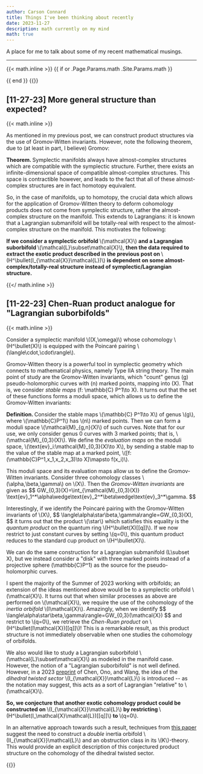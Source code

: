 ```yaml
---
author: Carson Connard
title: Things I've been thinking about recently
date: 2023-11-27
description: math currently on my mind
math: true
---
```


A place for me to talk about some of my recent mathematical musings.
<!--more-->
---

{{< math.inline >}}
{{ if or .Page.Params.math .Site.Params.math }}
<link rel="stylesheet" href="https://cdn.jsdelivr.net/npm/katex@0.11.1/dist/katex.min.css" integrity="sha384-zB1R0rpPzHqg7Kpt0Aljp8JPLqbXI3bhnPWROx27a9N0Ll6ZP/+DiW/UqRcLbRjq" crossorigin="anonymous">
<script defer src="https://cdn.jsdelivr.net/npm/katex@0.11.1/dist/katex.min.js" integrity="sha384-y23I5Q6l+B6vatafAwxRu/0oK/79VlbSz7Q9aiSZUvyWYIYsd+qj+o24G5ZU2zJz" crossorigin="anonymous"></script>
<script defer src="https://cdn.jsdelivr.net/npm/katex@0.11.1/dist/contrib/auto-render.min.js" integrity="sha384-kWPLUVMOks5AQFrykwIup5lo0m3iMkkHrD0uJ4H5cjeGihAutqP0yW0J6dpFiVkI" crossorigin="anonymous" onload="renderMathInElement(document.body);"></script>
{{ end }}
{{</ math.inline >}}


## [11-27-23] More general structure than expected?

{{< math.inline >}}

<p> 
As mentioned in my previous post, we can construct product structures via the use of Gromov-Witten invariants. However, note the following theorem, due to (at least in part, I believe) Gromov:
</p>

<p> 
<b> Theorem. </b> Symplectic manifolds always have almost-complex structures which are compatible with the symplectic structure. Further, there exists an infinite-dimensional space of compatible almost-complex structures. This space is contractible however, and leads to the fact that all of these almost-complex structures are in fact homotopy equivalent.
</p>

<p>
So, in the case of manifolds, up to homotopy, the crucial data which allows for the application of Gromov-Witten theory to deform cohomology products does not come from symplectic structure, rather the almost-complex structure on the manifold. This extends to Lagrangians: it is known that a Lagrangian submanifold will be totally-real with respect to the almost-complex structure on the manifold. This motivates the following:
</p>

<p>
<b> If we consider a symplectic orbifold </b> \(\mathcal{X}\) <b> and a Lagrangian suborbifold </b> \(\mathcal{L}\subset\mathcal{X}\), <b> then the data required to extract the exotic product described in the previous post on </b> \(H^\bullet(I_{\mathcal{X}}\mathcal{L})\) <b> is dependent on some almost-complex/totally-real structure instead of symplectic/Lagrangian structure. </b>
</p>

{{</ math.inline >}}

## [11-22-23] Chen-Ruan product analogue for "Lagrangian suborbifolds"

{{< math.inline >}}

<p>
Consider a symplectic manifold \((X,\omega)\) whose cohomology \(H^\bullet(X)\) is equipped with the Poincaré pairing \(\langle\cdot,\cdot\rangle\).

Gromov-Witten theory is a powerful tool in symplectic geometry which connects to mathematical physics, namely Type IIA string theory. The main point of study are the Gromov-Witten invariants, which "count" genus \(g\) pseudo-holomorphic curves with \(n\) marked points, mapping into \(X\). That is, we consider <i> stable maps </i> \(f: \mathbb{C} P^1\to X\). It turns out that the set of these functions forms a moduli space, which allows us to define the Gromov-Witten invariants:
</p>

<p>
<b> Definition. </b> Consider the stable maps \(\mathbb{C} P^1\to X\) of genus \(g\), where \(\mathbb{C}P^1\) has \(n\) marked points. Then we can form a moduli space \(\mathcal{M}_{g,n}(X)\) of such curves. Note that for our use, we only consider genus 0 curves with 3 marked points; that is, \(\mathcal{M}_{0,3}(X)\). We define the <i> evaluation maps </i> on the moduli space, \(\text{ev}_i:\mathcal{M}_{0,3}(X)\to X\), by sending a stable map to the value of the stable map at a marked point, \([f:(\mathbb{C}P^1,x_1,x_2,x_3)\to X]\mapsto f(x_i)\).
</p>

<p>
This moduli space and its evaluation maps allow us to define the Gromov-Witten invariants. Consider three cohomology classes \(\alpha,\beta,\gamma\) on \(X\). Then the <i> Gromov-Witten invariants </i> are given as
$$
GW_{0,3}(X)=\int_{\mathcal{M}_{0,3}(X)} \text{ev}_1^*\alpha\wedge\text{ev}_2^*\beta\wedge\text{ev}_3^*\gamma.
$$
</p>

<p>
Interestingly, if we identify the Poincaré pairing with the Gromov-Witten invariants of \(X\), 
$$
\langle\alpha\star\beta,\gamma\rangle=GW_{0,3}(X),
$$
it turns out that the product \(\star\) which satisfies this equality is the <i> quantum product </i> on the quantum ring \(H^\bullet(X)[[q]]\). If we now restrict to just constant curves by setting \(q=0\), this quantum product reduces to the standard cup product on \(H^\bullet(X)\).

We can do the same construction for a Lagrangian submanifold \(L\subset X\), but we instead consider a "disk" with three marked points instead of a projective sphere \(\mathbb{C}P^1\) as the source for the pseudo-holomorphic curves.
</p>

<p>
I spent the majority of the Summer of 2023 working with orbifolds; an extension of the ideas mentioned above would be to a symplectic orbifold \(\mathcal{X}\). It turns out that when similar processes as above are performed on \(\mathcal{X}\), we require the use of the cohomology of the <i> inertia orbifold</i> \(I\mathcal{X}\). Amazingly, when we identify
$$
\langle\alpha\star\beta,\gamma\rangle=GW_{0,3}(\mathcal{X})
$$
and restrict to \(q=0\), we retrieve the <i> Chen-Ruan product </i> on \(H^\bullet(I\mathcal{X})[[q]]\)! This is a remarkable result, as this product structure is not immediately observable when one studies the cohomology of orbifolds.
</p>

<p>
We also would like to study a Lagrangian suborbifold \(\mathcal{L}\subset\mathcal{X}\) as modeled in the manifold case. However, the notion of a "Lagrangian suborbifold" is not well defined. However, in a 2023 <a href="https://arxiv.org/abs/2308.01595">preprint</a> of Chen, Ono, and Wang, the idea of the <i> dihedral twisted sector </i> \(I_{\mathcal{X}}\mathcal{L}\) is introduced -- as the notation may suggest, this acts as a sort of Lagrangian "relative" to \(\mathcal{X}\). 
</p>

<p>
<b> So, we conjecture that another exotic cohomology product could be constructed on </b> \(I_{\mathcal{X}}\mathcal{L}\) <b> by restricting </b> \(H^\bullet(I_\mathcal{X}\mathcal{L})[[q]]\) <b> to </b> \(q=0\).
</p>

<p>
In an alternative approach towards such a result, techniques from  <a href="https://arxiv.org/abs/math/0502280">this paper</a> suggest the need to construct a <i> double </i> inertia orbifold \(II_{\mathcal{X}}\mathcal{L}\) and an obstruction class in its \(K\)-theory. This would provide an explicit description of this conjectured product structure on the cohomology of the dihedral twisted sector.
</p>
{{</ math.inline >}}


